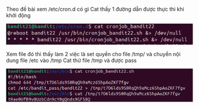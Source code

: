 Theo đề bài xem /etc/cron.d có gì
Cat thấy 1 đường dẫn được thực thi khi khởi động

![alt text](writeup/anh/27.png)

Xem file đó thì thấy làm 2 việc là set quyền cho file /tmp/ và chuyển nội dung file /etc vào /tmp
Cat thử file /tmp và được pass

![alt text](writeup/anh/28.png)